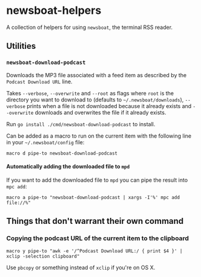 # newsboat-helpers

A collection of helpers for using `newsboat`, the terminal RSS reader.

## Utilities

### `newsboat-download-podcast`

Downloads the MP3 file associated with a feed item as described by the
`Podcast Download URL` line.

Takes `--verbose`, `--overwrite` and `--root` as flags where `root` is the
directory you want to download to (defaults to `~/.newsboat/downloads`),
`--verbose` prints when a file is not downloaded because it already exists and
`--overwrite` downloads and overwrites the file if it already exists.

Run `go install ./cmd/newsboat-download-podcast` to install.

Can be added as a macro to run on the current item with the following line in
your `~/.newsboat/config` file:

```
macro d pipe-to newsboat-download-podcast
```

#### Automatically adding the downloaded file to `mpd`

If you want to add the downloaded file to `mpd` you can pipe the result into
`mpc add`:

```
macro a pipe-to "newsboat-download-podcast | xargs -I'%' mpc add file://%"
```

## Things that don't warrant their own command

### Copying the podcast URL of the current item to the clipboard

```
macro y pipe-to "awk -e '/^Podcast Download URL:/ { print $4 }' | xclip -selection clipboard"
```

Use `pbcopy` or something instead of `xclip` if you're on OS X.

